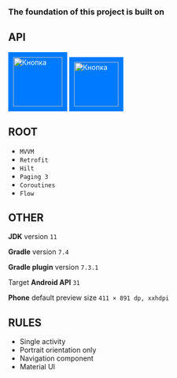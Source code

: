 ### The foundation of this project is built on

## API

<a href="http://164.92.190.147:8880/swagger/" style="display:inline-block; background-color:#007bff; color:#fff; padding:10px; text-decoration:none;">
  <img src="https://user-images.githubusercontent.com/98197909/222990768-452ebe01-9134-48af-b539-3dc9ef1eb179.png" width="100" height="100" alt="Кнопка">
</a>  

<a href="https://www.postman.com/adzhibaevtan/workspace/ulul-trip-api/" style="display:inline-block; background-color:#007bff; color:#fff; padding:10px; text-decoration:none;">
  <img src="https://user-images.githubusercontent.com/98197909/222993880-335db28d-6fb2-4877-990a-a12bfe3559d7.png" width="90" height="90" alt="Кнопка">
</a>  

## ROOT

- ``` MVVM ```
- ``` Retrofit ```
- ``` Hilt ```
- ``` Paging 3 ```
- ``` Coroutines ```
- ``` Flow ```

## OTHER

**JDK** version ``` 11 ```

**Gradle** version ``` 7.4 ```

**Gradle plugin** version ``` 7.3.1 ```

Target **Android API** ``` 31 ```

**Phone** default preview size ``` 411 × 891 dp, xxhdpi ```

## RULES

- Single activity
- Portrait orientation only
- Navigation component
- Material UI